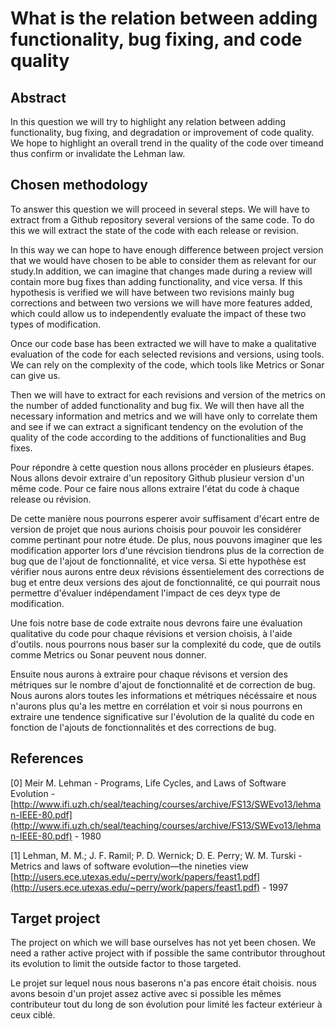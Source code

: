 # What is the relation between adding functionality, bug fixing, and code quality

## Abstract

In this question we will try to highlight any relation between adding functionality, bug fixing, and degradation or improvement of code quality. We hope to highlight an overall trend in the quality of the code over timeand thus confirm or invalidate the Lehman law.

## Chosen methodology

To answer this question we will proceed in several steps. We will have to extract from a Github repository several versions of the same code. To do this we will extract the state of the code with each release or revision.

In this way we can hope to have enough difference between project version that we would have chosen to be able to consider them as relevant for our study.In addition, we can imagine that changes made during a review will contain more bug fixes than adding functionality, and vice versa. If this hypothesis is verified we will have between two revisions mainly bug corrections and between two versions we will have more features added, which could allow us to independently evaluate the impact of these two types of modification.

Once our code base has been extracted we will have to make a qualitative evaluation of the code for each selected revisions and versions, using tools. We can rely on the complexity of the code, which tools like Metrics or Sonar can give us.

Then we will have to extract for each revisions and version of the metrics on the number of added functionality and bug fix. We will then have all the necessary information and metrics and we will have only to correlate them and see if we can extract a significant tendency on the evolution of the quality of the code according to the additions of functionalities and Bug fixes.



Pour répondre à cette question nous allons procéder en plusieurs étapes. Nous allons devoir extraire d'un repository Github plusieur version d'un même code. Pour ce faire nous allons extraire l'état du code à chaque release ou révision.

De cette manière nous pourrons esperer avoir suffisament d'écart entre de version de projet que nous aurions choisis pour pouvoir les considérer comme pertinant pour notre étude. De plus, nous pouvons imaginer que les modification apporter lors d'une révcision tiendrons plus de la correction de bug que de l'ajout de fonctionnalité, et vice versa. Si ette hypothèse est vérifier nous aurons entre deux révisions éssentielement des corrections de bug et entre deux versions des ajout de fonctionnalité, ce qui pourrait nous permettre d'évaluer indépendament l'impact de ces deyx type de modification.

Une fois notre base de code extraite nous devrons faire une évaluation qualitative du code pour chaque révisions et version choisis, à l'aide d'outils. nous pourrons nous baser sur la complexité du code, que de outils comme Metrics ou Sonar peuvent nous donner.

Ensuite nous aurons à extraire pour chaque révisons et version des métriques sur le nombre d'ajout de fonctionnalité et de correction de bug. Nous aurons alors toutes les informations et métriques nécéssaire et nous n'aurons plus qu'a les mettre en corrélation et voir si nous pourrons en extraire une tendence significative sur l'évolution de la qualité du code en fonction de l'ajouts de fonctionnalités et des corrections de bug.



## References

\[0\] Meir M. Lehman - Programs, Life Cycles, and Laws of Software Evolution - [http://www.ifi.uzh.ch/seal/teaching/courses/archive/FS13/SWEvo13/lehman-IEEE-80.pdf](http://www.ifi.uzh.ch/seal/teaching/courses/archive/FS13/SWEvo13/lehman-IEEE-80.pdf)  - 1980

\[1\] Lehman, M. M.; J. F. Ramil; P. D. Wernick; D. E. Perry; W. M. Turski - Metrics and laws of software evolution—the nineties view [http://users.ece.utexas.edu/~perry/work/papers/feast1.pdf](http://users.ece.utexas.edu/~perry/work/papers/feast1.pdf)  -  1997



## Target project

The project on which we will base ourselves has not yet been chosen. We need a rather active project with if possible the same contributor throughout its evolution to limit the outside factor to those targeted.

Le projet sur lequel nous nous baserons n'a pas encore était choisis. nous avons besoin d'un projet assez active avec si possible les mêmes contributeur tout du long de son évolution pour limité les facteur extérieur à ceux ciblé.

